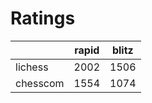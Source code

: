 # Ratings

|          | rapid | blitz |
|----------|-------|-------|
| lichess  | 2002 | 1506 |
| chesscom | 1554 | 1074 |
